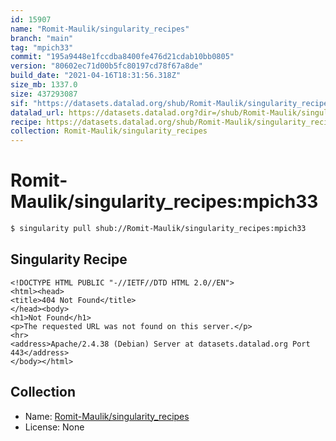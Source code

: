 ```yaml
---
id: 15907
name: "Romit-Maulik/singularity_recipes"
branch: "main"
tag: "mpich33"
commit: "195a9448e1fccdba8400fe476d21cdab10bb0805"
version: "80602ec71d00b5fc80197cd78f67a8de"
build_date: "2021-04-16T18:31:56.318Z"
size_mb: 1337.0
size: 437293087
sif: "https://datasets.datalad.org/shub/Romit-Maulik/singularity_recipes/mpich33/2021-04-16-195a9448-80602ec7/80602ec71d00b5fc80197cd78f67a8de.sif"
datalad_url: https://datasets.datalad.org?dir=/shub/Romit-Maulik/singularity_recipes/mpich33/2021-04-16-195a9448-80602ec7/
recipe: https://datasets.datalad.org/shub/Romit-Maulik/singularity_recipes/mpich33/2021-04-16-195a9448-80602ec7/Singularity
collection: Romit-Maulik/singularity_recipes
---
```


# Romit-Maulik/singularity_recipes:mpich33

```bash
$ singularity pull shub://Romit-Maulik/singularity_recipes:mpich33
```

## Singularity Recipe

```singularity
<!DOCTYPE HTML PUBLIC "-//IETF//DTD HTML 2.0//EN">
<html><head>
<title>404 Not Found</title>
</head><body>
<h1>Not Found</h1>
<p>The requested URL was not found on this server.</p>
<hr>
<address>Apache/2.4.38 (Debian) Server at datasets.datalad.org Port 443</address>
</body></html>
```

## Collection

 - Name: [Romit-Maulik/singularity_recipes](https://github.com/Romit-Maulik/singularity_recipes)
 - License: None

